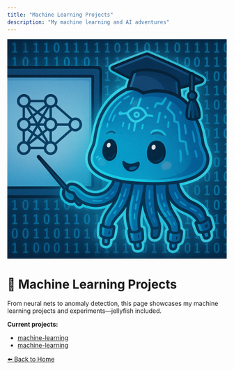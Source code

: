 ```yaml
---
title: "Machine Learning Projects"
description: "My machine learning and AI adventures"
---
```


![Jellyfish ML](/images/jellyfish/ml.png)

# 🪼 Machine Learning Projects

From neural nets to anomaly detection, this page showcases my machine learning projects and experiments—jellyfish included.

**Current projects:**
- [machine-learning](/Projects/)
- [machine-learning](/Projects/Evolutionary_Sting)

[⬅️ Back to Home](/)
